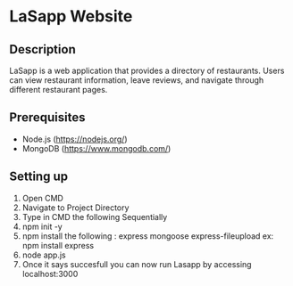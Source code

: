 # LaSapp Website

## Description
LaSapp is a web application that provides a directory of restaurants. Users can view restaurant information, leave reviews, and navigate through different restaurant pages.

## Prerequisites
- Node.js (https://nodejs.org/)
- MongoDB (https://www.mongodb.com/)

## Setting up
1. Open CMD 
2. Navigate to Project Directory
3. Type in CMD the following Sequentially
4. npm init -y
5. npm install the following :
    express 
    mongoose
    express-fileupload
    ex: npm install express
6. node app.js
7. Once it says succesfull you can now run Lasapp by accessing localhost:3000

